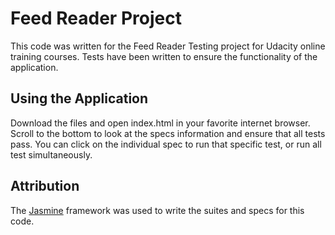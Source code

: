 # Feed Reader Project 
This code was written for the Feed Reader Testing project for Udacity online training courses. Tests have been written to ensure the functionality of the application. 

## Using the Application
Download the files and open index.html in your favorite internet browser. Scroll to the bottom to look at the specs information and ensure that all tests pass. You can click on the individual spec to run that specific test, or run all test simultaneously. 

## Attribution 
The [Jasmine](https://jasmine.github.io/index.html) framework was used to write the suites and specs for this code. 
